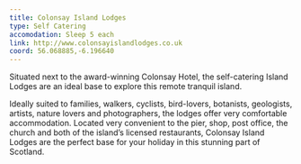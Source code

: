 ```yaml
---
title: Colonsay Island Lodges
type: Self Catering
accomodation: Sleep 5 each
link: http://www.colonsayislandlodges.co.uk
coord: 56.068885,-6.196640
---
```


Situated next to the award-winning Colonsay Hotel, the self-catering Island Lodges are an ideal base to explore this remote tranquil island.

Ideally suited to families, walkers, cyclists, bird-lovers, botanists, geologists, artists, nature lovers and photographers, the lodges offer very comfortable accommodation. Located very convenient to the pier, shop, post office, the church and both of the island’s licensed restaurants, Colonsay Island Lodges are the perfect base for your holiday in this stunning part of Scotland.